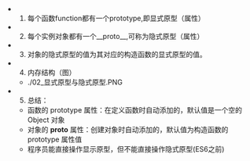 * 1. 每个函数function都有一个prototype,即显式原型（属性）
* 2. 每个实例对象都有一个__proto__,可称为隐式原型（属性）
* 3. 对象的隐式原型的值为其对应的构造函数的显式原型的值。
* 4. 内存结构（图）
    * ./02_显式原型与隐式原型.PNG
* 5. 总结：
    * 函数的 prototype 属性：在定义函数时自动添加的，默认值是一个空的 Object 对象
    * 对象的 __proto__ 属性：创建对象时自动添加的，默认值为构造函数的 prototype 属性值
    * 程序员能直接操作显示原型，但不能直接操作隐式原型(ES6之前)